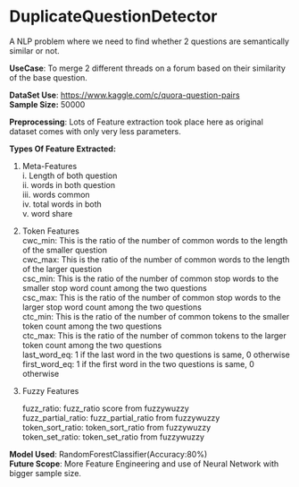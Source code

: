 # DuplicateQuestionDetector

A NLP problem where we need to find whether 2 questions are semantically similar or not.</br>

**UseCase**: To merge 2 different threads on a forum based on their similarity of the base question.</br>

**DataSet Use**: https://www.kaggle.com/c/quora-question-pairs </br>
**Sample Size:** 50000  

**Preprocessing**: Lots of Feature extraction took place here as original dataset comes with only very less parameters.  

**Types Of Feature Extracted:**  
1. Meta-Features  
    i. Length of both question  
    ii. words in both question  
    iii. words common  
    iv. total words in both  
    v. word share  
2. Token Features    
    cwc_min: This is the ratio of the number of common words to the length of the smaller question  
    cwc_max: This is the ratio of the number of common words to the length of the larger question  
    csc_min: This is the ratio of the number of common stop words to the smaller stop word count among the two questions  
    csc_max: This is the ratio of the number of common stop words to the larger stop word count among the two questions  
    ctc_min: This is the ratio of the number of common tokens to the smaller token count among the two questions  
    ctc_max: This is the ratio of the number of common tokens to the larger token count among the two questions  
    last_word_eq: 1 if the last word in the two questions is same, 0 otherwise  
    first_word_eq: 1 if the first word in the two questions is same, 0 otherwise  
3. Fuzzy Features  
    
    fuzz_ratio: fuzz_ratio score from fuzzywuzzy  
    fuzz_partial_ratio: fuzz_partial_ratio from fuzzywuzzy  
    token_sort_ratio: token_sort_ratio from fuzzywuzzy  
    token_set_ratio: token_set_ratio from fuzzywuzzy  

**Model Used**: RandomForestClassifier(Accuracy:80%)  
**Future Scope**: More Feature Engineering and use of Neural Network with bigger sample size.

